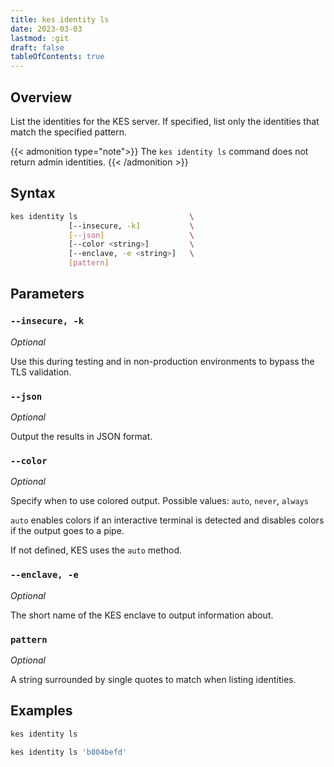 ```yaml
---
title: kes identity ls
date: 2023-03-03
lastmod: :git
draft: false
tableOfContents: true
---
```


## Overview

List the identities for the KES server.
If specified, list only the identities that match the specified pattern.

{{< admonition type="note">}}
The `kes identity ls` command does not return admin identities.
{{< /admonition >}}

## Syntax

```sh
kes identity ls                         \
             [--insecure, -k]           \
             [--json]                   \
             [--color <string>]         \
             [--enclave, -e <string>]   \
             [pattern]
```

## Parameters

### `--insecure, -k`

_Optional_

Use this during testing and in non-production environments to bypass the TLS validation.

### `--json`

_Optional_

Output the results in JSON format.

### `--color`

_Optional_

Specify when to use colored output. 
Possible values: `auto`, `never`, `always`

`auto` enables colors if an interactive terminal is detected and disables colors if the output goes to a pipe.

If not defined, KES uses the `auto` method.

### `--enclave, -e`

_Optional_

The short name of the KES enclave to output information about.

### `pattern`

_Optional_

A string surrounded by single quotes to match when listing identities.

## Examples

```sh {.copy}
kes identity ls
```

```sh {.copy}
kes identity ls 'b804befd'
```

